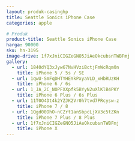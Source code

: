 ```yaml
---
layout: produk-casinghp
title: Seattle Sonics iPhone Case
categories: apple

# Produk
product-title: Seattle Sonics iPhone Case
harga: 90000
sku: hn-3195
image-drive: 1f7xJniCIGZeGNO5JiAeOkcubsnTWBFmj
gallery:
  - url: 1840dYQ3xJyw67NvHVziBctjFmWcRqm0n
    title: iPhone 5 / 5s / SE
  - url: 1qwU-SmFqDHTYHEYkPxyaVLD_xHbRUzKH
    title: iPhone 6 / 6s
  - url: 1_JA_2C_NOPFXXpfk5BYyN2uXlKlB4PKY
    title: iPhone 6 Plus / 6s Plus
  - url: 11T0O4Dt4k2YZJK2Vr0h7tvd7PRcysw-z
    title: iPhone 7 / 8
  - url: 1Qgd00DhO-nCZrt1anSbpcLjXV3c5tZKn
    title: iPhone 7 Plus / 8 Plus
  - url: 1f7xJniCIGZeGNO5JiAeOkcubsnTWBFmj
    title: iPhone X
---
```

